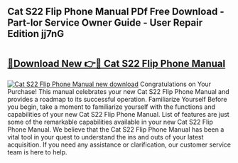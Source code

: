 ## Cat S22 Flip Phone Manual PDf Free Download - Part-lor Service Owner Guide - User Repair Edition jj7nG

# <h2><a href="http://bc11483.oget.top/?id=Cat+S22+Flip+Phone+Manual">🔗Download New 👉🔴 Cat S22 Flip Phone Manual</a></h2>

[![Cat S22 Flip Phone Manual new download](https://i.imgur.com/5g1atiW.png)](http://bc11483.oget.top/?id=Cat+S22+Flip+Phone+Manual)
Congratulations on Your Purchase! This manual celebrates your new Cat S22 Flip Phone Manual and provides a roadmap to its successful operation. Familiarize Yourself Before you begin, take a moment to familiarize yourself with the functions and capabilities of your new Cat S22 Flip Phone Manual. List of features are just some of the remarkable capabilities available in your new Cat S22 Flip Phone Manual. We believe that the Cat S22 Flip Phone Manual has been a vital tool in your quest to understand the ins and outs of your latest acquisition. If you need any assistance or clarification, our customer service team is here to help.
